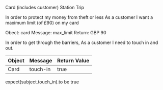 Card (includes customer)
Station 
Trip 

In order to protect my money from theft or less
As a customer
I want a maximum limit (of £90) on my card

Obect: card
Message: max_limit
Return: GBP 90 

In order to get through the barriers,
As a customer
I need to touch in and out.

|Object|Message|Return Value|
|:--|:--|:--|
|Card|touch-in|true|

expect(subject.touch_in).to be true
